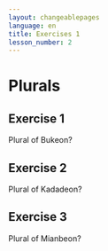 ```yaml
---
layout: changeablepages
language: en
title: Exercises 1
lesson_number: 2
---
```


# Plurals

## Exercise 1
Plural of Bukeon?
<div id="exerciseContainer1"></div>

## Exercise 2
Plural of Kadadeon?
<div id="exerciseContainer2"></div>

## Exercise 3
Plural of Mianbeon?
<div id="exerciseContainer3"></div>

<link rel="stylesheet" href="custom-styles.css">

<script src="exercise.js"></script>
<script>
    document.addEventListener('DOMContentLoaded', function() {
        const language = '{{ page.language }}'; // Get the language from the front matter

        // Exercise 1
        generateExercise(
            'exerciseContainer1',
            'Buk__eon',
            's',
            ['r', 's', 'us'],
            language
        );

        // Exercise 2
        generateExercise(
            'exerciseContainer2',
            'Kadad__eon',
            'r',
            ['us', 's', 'r'],
            language
        );

        // Exercise 3
        generateExercise(
            'exerciseContainer3',
            'Mianb__eon',
            'r',
            ['s', 'r', 'us'],
            language
        );
    });
</script>
